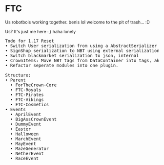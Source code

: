 
# FTC
Us robotbois working together.
benis lol
welcome to the pit of trash... :D

Us? It's just me here :,( haha lonely



<pre>
Todo for 1.17 Reset
• Switch User serialization from using a AbstractSerializer to a UserJsonSerializer so serialization occurrs externally not internally, relative to the class
• SignShop serialization to NBT using external serialization.
• Switch blackmarket serialization to json, internal
• CrownItems: Move NBT tags from DataContainer into tags, aka stop using Bukkit's PersistentDataContainer
• Refactor seperate modules into one plugin.

Structure:
• Parent
  • ForTheCrown-Core
  • FTC-Royals
  • FTC-Pirates
  • FTC-Vikings
  • FTC-Cosmetics
• Events
  • AprilEvent
  • BigAssCrownEvent
  • DummyEvent
  • Easter
  • Halloween
  • MarchEvent
  • MayEvent
  • MazeGenerator
  • NetherEvent
  • RaceEvent
